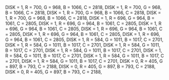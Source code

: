 DISK = 1, R = 700, G = 968, B = 1066, C = 2818,
DISK = 1, R = 700, G = 968, B = 1066, C = 2818,
DISK = 1, R = 700, G = 968, B = 1066, C = 2818,
DISK = 1, R = 700, G = 968, B = 1066, C = 2818,
DISK = 1, R = 696, G = 964, B = 1061, C = 2805,
DISK = 1, R = 696, G = 964, B = 1061, C = 2805,
DISK = 1, R = 696, G = 964, B = 1061, C = 2805,
DISK = 1, R = 696, G = 964, B = 1061, C = 2805,
DISK = 1, R = 696, G = 964, B = 1061, C = 2805,
DISK = 1, R = 696, G = 964, B = 1061, C = 2805,
DISK = 1, R = 584, G = 1011, B = 1017, C = 2701,
DISK = 1, R = 584, G = 1011, B = 1017, C = 2701,
DISK = 1, R = 584, G = 1011, B = 1017, C = 2701,
DISK = 1, R = 584, G = 1011, B = 1017, C = 2701,
DISK = 1, R = 584, G = 1011, B = 1017, C = 2701,
DISK = 1, R = 584, G = 1011, B = 1017, C = 2701,
DISK = 1, R = 584, G = 1011, B = 1017, C = 2701,
DISK = 0, R = 405, G = 897, B = 793, C = 2188,
DISK = 0, R = 405, G = 897, B = 793, C = 2188,
DISK = 0, R = 405, G = 897, B = 793, C = 2188,
